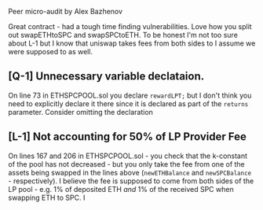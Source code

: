 Peer micro-audit by Alex Bazhenov

Great contract - had a tough time finding vulnerabilities. Love how you split out swapETHtoSPC and swapSPCtoETH.  To be honest I'm not too sure about L-1 but I know that uniswap takes fees from both sides to I assume we were supposed to as well.

## **[Q-1]** Unnecessary variable declataion.

On line 73 in ETHSPCPOOL.sol you declare `rewardLPT;` but I don't think you need to explicitly declare it there since it is declared as part of the `returns` parameter.  Consider omitting the declaration

## **[L-1]** Not accounting for 50% of LP Provider Fee

On lines 167 and 206 in ETHSPCPOOL.sol - you check that the k-constant of the pool has not decreased - but you only take the fee from one of the assets being swapped in the lines above (`newETHBalance` and `newSPCBalance` - respectively).  I believe the fee is supposed to come from both sides of the LP pool - e.g. 1% of deposited ETH _and_ 1% of the received SPC when swapping ETH to SPC.  I